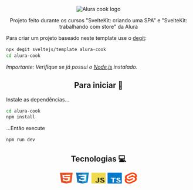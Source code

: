 <p align="center">
  <img src="https://github.com/celenny/alura-cook/assets/70456452/b6143005-b192-4684-9f10-a454a26e1c9d" alt="Alura cook logo" >
</p>

<p align="center">
   Projeto feito durante os cursos "SvelteKit: criando uma SPA" e "SvelteKit: trabalhando com store" da Alura
</p>

Para criar um projeto baseado neste template use o [degit](https://github.com/Rich-Harris/degit):

```bash
npx degit sveltejs/template alura-cook
cd alura-cook
```

*Importante: Verifique se já possui o [Node.js](https://nodejs.org) instalado.*


<h2 align="center">Para iniciar 📖</h2>

Instale as dependências...

```bash
cd alura-cook
npm install
```

...Então execute

```bash
npm run dev
```
<h2 align="center">Tecnologias 💻</h2>
   
<p align="center">
  <img align="center" alt="html" height="30" width="40" src="https://github.com/devicons/devicon/blob/master/icons/html5/html5-original.svg">
  <img align="center" alt="css" height="30" width="40" src="https://github.com/devicons/devicon/blob/master/icons/css3/css3-original.svg">
  <img align="center" alt="javascript" height="30" width="40" src="https://github.com/devicons/devicon/blob/master/icons/javascript/javascript-original.svg">
  <img align="center" alt="typescript" height="30" width="40" src="https://github.com/devicons/devicon/blob/master/icons/typescript/typescript-original.svg">
  <img align="center" alt="svelte" height="30" width="40" src="https://raw.githubusercontent.com/devicons/devicon/master/icons/svelte/svelte-original.svg">
  <br>
</p>
